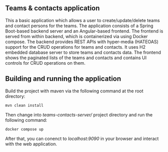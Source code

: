 ## Teams & contacts application
This a basic application which allows a user to create/update/delete teams and contact persons for the teams. 
The application consists of a Spring Boot-based backend server and an Angular-based frontend. The frontend is served from within backend, which is containerized via using Docker compose.
The backend provides REST APIs with hyper-media (HATEOAS) support for the CRUD operations for teams and contacts. It uses H2 embedded database server to store teams and contacts data.
The frontend shows the paginated lists of the teams and contacts and contains UI controls for CRUD operations on them.

## Building and running the application
Build the project with maven via the following command at the root directory:

```
mvn clean install
```

Then change into *teams-contacts-server/* project directory and run the following command:

```
docker compose up
```

After that, you can conenct to *localhost:9090* in your browser and interact with the web application.
